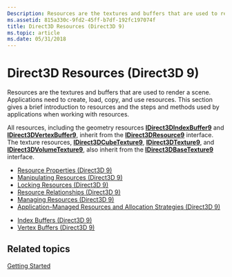 ```yaml
---
Description: Resources are the textures and buffers that are used to render a scene.
ms.assetid: 815a330c-9fd2-45ff-b7df-192fc197074f
title: Direct3D Resources (Direct3D 9)
ms.topic: article
ms.date: 05/31/2018
---
```


# Direct3D Resources (Direct3D 9)

Resources are the textures and buffers that are used to render a scene. Applications need to create, load, copy, and use resources. This section gives a brief introduction to resources and the steps and methods used by applications when working with resources.

All resources, including the geometry resources [**IDirect3DIndexBuffer9**](/windows/desktop/api) and [**IDirect3DVertexBuffer9**](/windows/desktop/api), inherit from the [**IDirect3DResource9**](/windows/desktop/api) interface. The texture resources, [**IDirect3DCubeTexture9**](/windows/desktop/api), [**IDirect3DTexture9**](/windows/desktop/api), and [**IDirect3DVolumeTexture9**](/windows/desktop/api), also inherit from the [**IDirect3DBaseTexture9**](https://msdn.microsoft.com/library/Bb174322(v=VS.85).aspx) interface.

-   [Resource Properties (Direct3D 9)](resource-properties.md)
-   [Manipulating Resources (Direct3D 9)](manipulating-resources.md)
-   [Locking Resources (Direct3D 9)](locking-resources.md)
-   [Resource Relationships (Direct3D 9)](resource-relationships.md)
-   [Managing Resources (Direct3D 9)](managing-resources.md)
-   [Application-Managed Resources and Allocation Strategies (Direct3D 9)](application-managed-resources-and-allocation-strategies.md)

<!-- -->

-   [Index Buffers (Direct3D 9)](index-buffers.md)
-   [Vertex Buffers (Direct3D 9)](vertex-buffers.md)

## Related topics

<dl> <dt>

[Getting Started](getting-started.md)
</dt> </dl>

 

 



